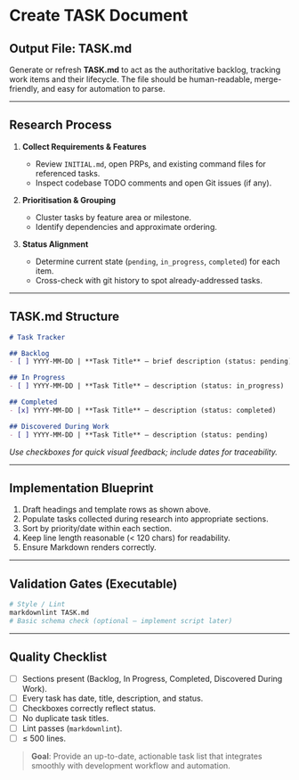 # Create TASK Document

## Output File: TASK.md

Generate or refresh **TASK.md** to act as the authoritative backlog, tracking work items and their lifecycle. The file should be human-readable, merge-friendly, and easy for automation to parse.

---

## Research Process

1. **Collect Requirements & Features**
   - Review `INITIAL.md`, open PRPs, and existing command files for referenced tasks.
   - Inspect codebase TODO comments and open Git issues (if any).

2. **Prioritisation & Grouping**
   - Cluster tasks by feature area or milestone.
   - Identify dependencies and approximate ordering.

3. **Status Alignment**
   - Determine current state (`pending`, `in_progress`, `completed`) for each item.
   - Cross-check with git history to spot already-addressed tasks.

---

## TASK.md Structure

```markdown
# Task Tracker

## Backlog
- [ ] YYYY-MM-DD | **Task Title** – brief description (status: pending)

## In Progress
- [ ] YYYY-MM-DD | **Task Title** – description (status: in_progress)

## Completed
- [x] YYYY-MM-DD | **Task Title** – description (status: completed)

## Discovered During Work
- [ ] YYYY-MM-DD | **Task Title** – description (status: pending)
```

*Use checkboxes for quick visual feedback; include dates for traceability.*

---

## Implementation Blueprint

1. Draft headings and template rows as shown above.
2. Populate tasks collected during research into appropriate sections.
3. Sort by priority/date within each section.
4. Keep line length reasonable (< 120 chars) for readability.
5. Ensure Markdown renders correctly.

---

## Validation Gates (Executable)
```bash
# Style / Lint
markdownlint TASK.md
# Basic schema check (optional – implement script later)
```

---

## Quality Checklist
- [ ] Sections present (Backlog, In Progress, Completed, Discovered During Work).
- [ ] Every task has date, title, description, and status.
- [ ] Checkboxes correctly reflect status.
- [ ] No duplicate task titles.
- [ ] Lint passes (`markdownlint`).
- [ ] ≤ 500 lines.

> **Goal**: Provide an up-to-date, actionable task list that integrates smoothly with development workflow and automation. 